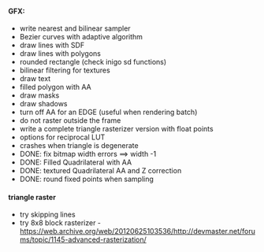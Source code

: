 #### GFX:
- write nearest and bilinear sampler
- Bezier curves with adaptive algorithm
- draw lines with SDF
- draw lines with polygons
- rounded rectangle (check inigo sd functions)
- bilinear filtering for textures
- draw text
- filled polygon with AA
- draw masks
- draw shadows
- turn off AA for an EDGE (useful when rendering batch)
- do not raster outside the frame
- write a complete triangle rasterizer version with float points
- options for reciprocal LUT
- crashes when triangle is degenerate
- DONE: fix bitmap width errors ==> width -1
- DONE: Filled Quadrilateral with AA
- DONE: textured Quadrilateral AA and Z correction
- DONE: round fixed points when sampling

#### triangle raster
- try skipping lines
- try 8x8 block rasterizer - https://web.archive.org/web/20120625103536/http://devmaster.net/forums/topic/1145-advanced-rasterization/